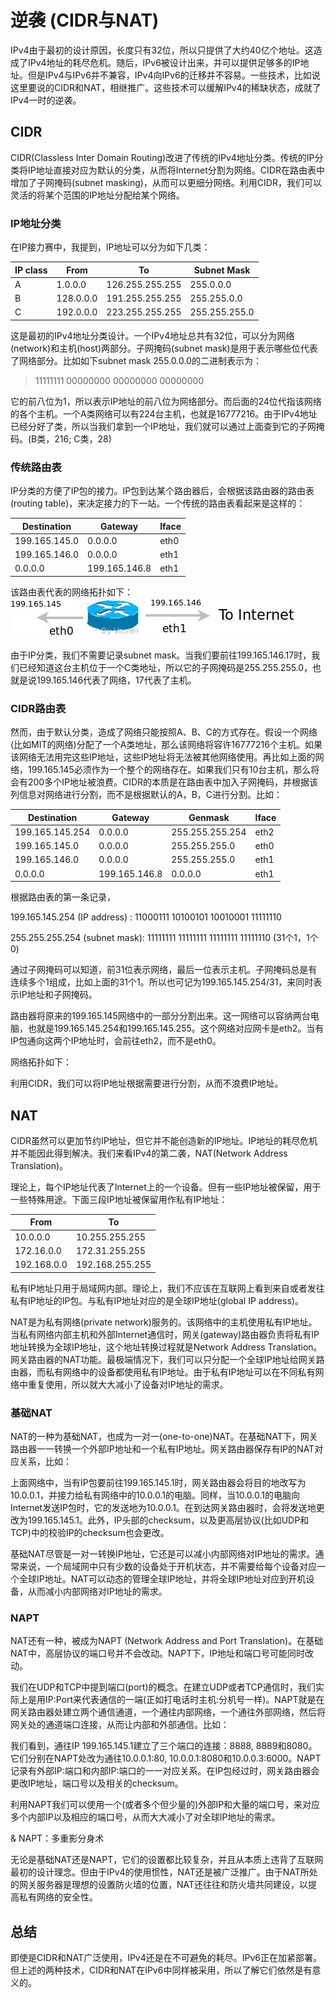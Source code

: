 # 逆袭 (CIDR与NAT)

IPv4由于最初的设计原因，长度只有32位，所以只提供了大约40亿个地址。这造成了IPv4地址的耗尽危机。随后，IPv6被设计出来，并可以提供足够多的IP地址。但是IPv4与IPv6并不兼容，IPv4向IPv6的迁移并不容易。一些技术，比如说这里要说的CIDR和NAT，相继推广。这些技术可以缓解IPv4的稀缺状态，成就了IPv4一时的逆袭。

## CIDR

CIDR(Classless Inter Domain
Routing)改进了传统的IPv4地址分类。传统的IP分类将IP地址直接对应为默认的分类，从而将Internet分割为网络。CIDR在路由表中增加了子网掩码(subnet
masking)，从而可以更细分网络。利用CIDR，我们可以灵活的将某个范围的IP地址分配给某个网络。

### IP地址分类

在IP接力赛中，我提到，IP地址可以分为如下几类：

IP class |   From        |  To              |   Subnet Mask
---      |---            |  ---             |   --- 
A        |   1.0.0.0     |  126.255.255.255 |   255.0.0.0
B        |   128.0.0.0   |  191.255.255.255 |   255.255.0.0
C        |   192.0.0.0   |  223.255.255.255 |   255.255.255.0

这是最初的IPv4地址分类设计。一个IPv4地址总共有32位，可以分为网络(network)和主机(host)两部分。子网掩码(subnet
mask)是用于表示哪些位代表了网络部分。比如如下subnet mask 255.0.0.0的二进制表示为：

>11111111 00000000 00000000 00000000

它的前八位为1，所以表示IP地址的前八位为网络部分。而后面的24位代指该网络的各个主机。一个A类网络可以有224台主机，也就是16777216。由于IPv4地址已经分好了类，所以当我们拿到一个IP地址，我们就可以通过上面查到它的子网掩码。(B类，216;
C类，28)

### 传统路由表

IP分类的方便了IP包的接力。IP包到达某个路由器后，会根据该路由器的路由表(routing
table)，来决定接力的下一站。一个传统的路由表看起来是这样的：

Destination   | Gateway       |  Iface
---           | ---           |  ---
199.165.145.0 | 0.0.0.0       |  eth0
199.165.146.0 | 0.0.0.0       |  eth1
0.0.0.0       | 199.165.146.8 |  eth1

该路由表代表的网络拓扑如下：
![](../img/16/traditional-routing.jpg) 

由于IP分类，我们不需要记录subnet
mask。当我们要前往199.165.146.17时，我们已经知道这台主机位于一个C类地址，所以它的子网掩码是255.255.255.0，也就是说199.165.146代表了网络，17代表了主机。

 

### CIDR路由表

然而，由于默认分类，造成了网络只能按照A、B、C的方式存在。假设一个网络(比如MIT的网络)分配了一个A类地址，那么该网络将容许16777216个主机。如果该网络无法用完这些IP地址，这些IP地址将无法被其他网络使用。再比如上面的网络，199.165.145必须作为一个整个的网络存在。如果我们只有10台主机，那么将会有200多个IP地址被浪费。CIDR的本质是在路由表中加入子网掩码，并根据该列信息对网络进行分割，而不是根据默认的A，B，C进行分割。比如：

Destination      |  Gateway         |    Genmask         |    Iface
---              |---               |---                 |---
199.165.145.254  |  0.0.0.0         |    255.255.255.254 |    eth2
199.165.145.0    |  0.0.0.0         |    255.255.255.0   |    eth0
199.165.146.0    |  0.0.0.0         |    255.255.255.0   |    eth1
0.0.0.0          |  199.165.146.8   |    0.0.0.0         |    eth1

 

根据路由表的第一条记录，

199.165.145.254 (IP address) : 11000111 10100101 10010001 11111110

255.255.255.254 (subnet mask): 11111111 11111111 11111111 11111110 (31个1，1个0)

 

通过子网掩码可以知道，前31位表示网络，最后一位表示主机。子网掩码总是有连续多个1组成，比如上面的31个1。所以也可记为199.165.145.254/31，来同时表示IP地址和子网掩码。

路由器将原来的199.165.145网络中的一部分分割出来。这一网络可以容纳两台电脑，也就是199.165.145.254和199.165.145.255。这个网络对应网卡是eth2。当有IP包通向这两个IP地址时，会前往eth2，而不是eth0。

 

网络拓扑如下：



 

利用CIDR，我们可以将IP地址根据需要进行分割，从而不浪费IP地址。

## NAT

CIDR虽然可以更加节约IP地址，但它并不能创造新的IP地址。IP地址的耗尽危机并不能因此得到解决。我们来看IPv4的第二袭，NAT(Network
Address Translation)。

 

理论上，每个IP地址代表了Internet上的一个设备。但有一些IP地址被保留，用于一些特殊用途。下面三段IP地址被保留用作私有IP地址：

From        |  To              |             
---         |---
10.0.0.0    |  10.255.255.255  |
172.16.0.0  |  172.31.255.255  |
192.168.0.0 |  192.168.255.255 |

私有IP地址只用于局域网内部。理论上，我们不应该在互联网上看到来自或者发往私有IP地址的IP包。与私有IP地址对应的是全球IP地址(global
IP address)。

 

NAT是为私有网络(private
network)服务的。该网络中的主机使用私有IP地址。当私有网络内部主机和外部Internet通信时，网关(gateway)路由器负责将私有IP地址转换为全球IP地址，这个地址转换过程就是Network
Address
Translation。网关路由器的NAT功能。最极端情况下，我们可以只分配一个全球IP地址给网关路由器，而私有网络中的设备都使用私有IP地址。由于私有IP地址可以在不同私有网络中重复使用，所以就大大减小了设备对IP地址的需求。

 

### 基础NAT

NAT的一种为基础NAT，也成为一对一(one-to-one)NAT。在基础NAT下，网关路由器一一转换一个外部IP地址和一个私有IP地址。网关路由器保存有IP的NAT对应关系，比如：



上面网络中，当有IP包要前往199.165.145.1时，网关路由器会将目的地改写为10.0.0.1，并接力给私有网络中的10.0.0.1的电脑。同样，当10.0.0.1的电脑向Internet发送IP包时，它的发送地为10.0.0.1。在到达网关路由器时，会将发送地更改为199.165.145.1。此外，IP头部的checksum，以及更高层协议(比如UDP和TCP)中的校验IP的checksum也会更改。

基础NAT尽管是一对一转换IP地址，它还是可以减小内部网络对IP地址的需求。通常来说，一个局域网中只有少数的设备处于开机状态，并不需要给每个设备对应一个全球IP地址。NAT可以动态的管理全球IP地址，并将全球IP地址对应到开机设备，从而减小内部网络对IP地址的需求。

 

### NAPT

NAT还有一种，被成为NAPT (Network Address and Port
Translation)。在基础NAT中，高层协议的端口号并不会改动。NAPT下，IP地址和端口号可能同时改动。

我们在UDP和TCP中提到端口(port)的概念。在建立UDP或者TCP通信时，我们实际上是用IP:Port来代表通信的一端(正如打电话时主机:分机号一样)。NAPT就是在网关路由器处建立两个通信通道，一个通往内部网络，一个通往外部网络，然后将网关处的通道端口连接，从而让内部和外部通信。比如：

我们看到，通往IP 199.165.145.1建立了三个端口的连接：8888, 8889和8080。它们分别在NAPT处改为通往10.0.0.1:80,
10.0.0.1:8080和10.0.0.3:6000。NAPT记录有外部IP:端口和内部IP:端口的一一对应关系。在IP包经过时，网关路由器会更改IP地址，端口号以及相关的checksum。

利用NAPT我们可以使用一个(或者多个但少量的)外部IP和大量的端口号，来对应多个内部IP以及相应的端口号，从而大大减小了对全球IP地址的需求。

& NAPT：多重影分身术

无论是基础NAT还是NAPT，它们的设置都比较复杂，并且从本质上违背了互联网最初的设计理念。但由于IPv4的使用惯性，NAT还是被广泛推广。由于NAT所处的网关服务器是理想的设置防火墙的位置，NAT还往往和防火墙共同建设，以提高私有网络的安全性。

## 总结

即使是CIDR和NAT广泛使用，IPv4还是在不可避免的耗尽。IPv6正在加紧部署。但上述的两种技术，CIDR和NAT在IPv6中同样被采用，所以了解它们依然是有意义的。
